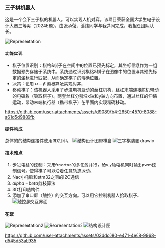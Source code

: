###  三子棋机器人
这是一个会下三子棋的机器人。可以实现人机对弈。该项目荣获全国大学生电子设计大赛三等奖（2024E题），由张承璧、潘炜同学与我共同完成，我担任团队队长。

![Representation](https://github.com/user-attachments/assets/272f9cb6-7245-4d2f-9c10-fa8edddd0abf)

#### 功能实现
- 棋子位置识别：棋格&棋子在空间中的位置已预先标定，其坐标信息作为一组数据预先存储于系统中。系统通过识别棋格&棋子在图像中的位置与其预先标定的坐标进行匹配，从而确定棋子的精确位置。
- 决策：使用  $\alpha-\beta$  剪枝算法实现对弈。
- 移动棋子：该机器人采用了步进电机驱动的丝杠机构，丝杠末端连接舵机带动的电磁铁（吸取棋子）。两套丝杠分别沿x轴和y轴方向布置，通过丝杠的伸缩运动，带动末端执行器（携带棋子）在平面内实现精确移动。
  

https://github.com/user-attachments/assets/d90897b4-2650-4570-8088-a61d5d9886fb

#### 硬件构成
总体的的结构连接件使用3D打印。
![结构设计图带棋盘](https://github.com/user-attachments/assets/fa3b1786-76ad-4c73-81ff-9d37f5715e40)
![三字棋装置 drawio](https://github.com/user-attachments/assets/26191e89-1e4f-4bbc-9fc7-8ab842aa82b0)
#### 技术难点
1. 步进电机的控制：采用freertos的多任务并行，给x,y轴电机同时输出pwm控制信号。使得棋子可以沿着任意轨迹运动。
2.  Nac小电脑和stm32之间的I2C通信
3.  $alpha-beta$剪枝算法
4.  3D打印结构件
5.  添加了串口屏（触控）的交互方向。可以用它控制机器人拾取棋子。
![触控屏交互界面](https://github.com/user-attachments/assets/7eba8e55-7e4d-4a54-b2a8-52e1091f8c61)
#### 花絮
![Representation2](https://github.com/user-attachments/assets/e94ee9f2-8c7b-47e9-b2dc-87bf852d2fff)
![Representation3](https://github.com/user-attachments/assets/e2f75a30-a106-4cf6-af93-3e6bd7c6fd06)
![结构设计图](https://github.com/user-attachments/assets/ff36c5c6-8748-4ef2-919d-13b19937b509)


https://github.com/user-attachments/assets/03ddc080-e471-4e68-9968-d545d53ab935


